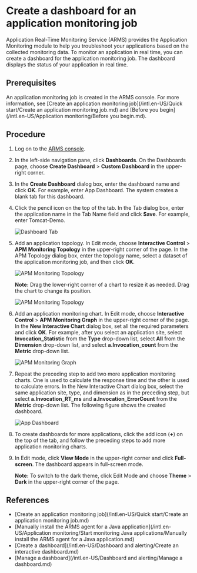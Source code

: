 # Create a dashboard for an application monitoring job

Application Real-Time Monitoring Service \(ARMS\) provides the Application Monitoring module to help you troubleshoot your applications based on the collected monitoring data. To monitor an application in real time, you can create a dashboard for the application monitoring job. The dashboard displays the status of your application in real time.

## Prerequisites

An application monitoring job is created in the ARMS console. For more information, see [Create an application monitoring job](/intl.en-US/Quick start/Create an application monitoring job.md) and [Before you begin](/intl.en-US/Application monitoring/Before you begin.md).

## Procedure

1.  Log on to the [ARMS console](https://arms-intl.console.aliyun.com/).
2.  In the left-side navigation pane, click **Dashboards**. On the Dashboards page, choose **Create Dashboard** \> **Custom Dashboard** in the upper-right corner.
3.  In the **Create Dashboard** dialog box, enter the dashboard name and click **OK**. For example, enter App Dashboard. The system creates a blank tab for this dashboard.
4.  Click the pencil icon on the top of the tab. In the Tab dialog box, enter the application name in the Tab Name field and click **Save**. For example, enter Tomcat-Demo.

    ![Dashboard Tab](https://static-aliyun-doc.oss-accelerate.aliyuncs.com/assets/img/en-US/4288158061/p43475.png)

5.  Add an application topology. In Edit mode, choose **Interactive Control** \> **APM Monitoring Topology** in the upper-right corner of the page. In the APM Topology dialog box, enter the topology name, select a dataset of the application monitoring job, and then click **OK**.

    ![APM Monitoring Topology](https://static-aliyun-doc.oss-accelerate.aliyuncs.com/assets/img/en-US/4288158061/p43476.png)

    **Note:** Drag the lower-right corner of a chart to resize it as needed. Drag the chart to change its position.

    ![APM Monitoring Topology](https://static-aliyun-doc.oss-accelerate.aliyuncs.com/assets/img/en-US/5288158061/p43477.png)

6.  Add an application monitoring chart. In Edit mode, choose **Interactive Control** \> **APM Monitoring Graph** in the upper-right corner of the page. In the **New Interactive Chart** dialog box, set all the required parameters and click **OK**. For example, after you select an application site, select **Invocation\_Statistic** from the **Type** drop-down list, select **All** from the **Dimension** drop-down list, and select **a.Invocation\_count** from the **Metric** drop-down list.

    ![APM Monitoring Graph ](https://static-aliyun-doc.oss-accelerate.aliyuncs.com/assets/img/en-US/5288158061/p43478.png)

7.  Repeat the preceding step to add two more application monitoring charts. One is used to calculate the response time and the other is used to calculate errors. In the New Interactive Chart dialog box, select the same application site, type, and dimension as in the preceding step, but select **a.Invocation\_RT\_ms** and **a.Invocation\_ErrorCount** from the **Metric** drop-down list. The following figure shows the created dashboard.

    ![App Dashboard](https://static-aliyun-doc.oss-accelerate.aliyuncs.com/assets/img/en-US/5288158061/p43479.png)

8.  To create dashboards for more applications, click the add icon \(**+**\) on the top of the tab, and follow the preceding steps to add more application monitoring charts.
9.  In Edit mode, click **View Mode** in the upper-right corner and click **Full-screen**. The dashboard appears in full-screen mode.

    **Note:** To switch to the dark theme, click Edit Mode and choose **Theme** \> **Dark** in the upper-right corner of the page.


## References

-   [Create an application monitoring job](/intl.en-US/Quick start/Create an application monitoring job.md)
-   [Manually install the ARMS agent for a Java application](/intl.en-US/Application monitoring/Start monitoring Java applications/Manually install the ARMS agent for a Java application.md)
-   [Create a dashboard](/intl.en-US/Dashboard and alerting/Create an interactive dashboard.md)
-   [Manage a dashboard](/intl.en-US/Dashboard and alerting/Manage a dashboard.md)

